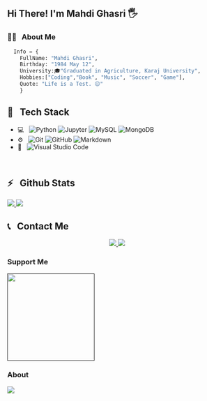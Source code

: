 <h2>Hi There! I'm Mahdi Ghasri 🖐</h2>

<h3>👨‍💻 &nbsp; About Me</h3>

```python
  Info = {
    FullName: "Mahdi Ghasri",
    Birthday: "1984 May 12",
    University:🎓"Graduated in Agriculture, Karaj University",
    Hobbies:["Coding","Book", "Music", "Soccer", "Game"],
    Quote: "Life is a Test. 😉"
    }
  ```

<h2>🔧 &nbsp; Tech Stack</h2>

- 💻 &nbsp;
  ![Python](https://img.shields.io/badge/-Python-333333?style=flat&logo=python)
  ![Jupyter](https://img.shields.io/badge/-Jupyter-333333?style=flat&logo=Jupyter)
  ![MySQL](https://img.shields.io/badge/-SQLServer-333333?style=flat&logo=mysql)
  ![MongoDB](https://img.shields.io/badge/-MongoDB-333333?style=flat&logo=mongodb)
- ⚙️ &nbsp;
  ![Git](https://img.shields.io/badge/-Git-333333?style=flat&logo=git)
  ![GitHub](https://img.shields.io/badge/-GitHub-333333?style=flat&logo=github)
  ![Markdown](https://img.shields.io/badge/-Markdown-333333?style=flat&logo=markdown)
- 🔧 &nbsp;
  ![Visual Studio Code](https://img.shields.io/badge/-Visual%20Studio%20Code-333333?style=flat&logo=visual-studio-code&logoColor=007ACC)
  

<br />

<h2>⚡️ &nbsp; Github Stats</h2>

<a href="https://github.com/Mahdi-Ghasri">
  <img src="https://github-readme-stats.vercel.app/api?username=Mahdi-Ghasri&show_icons=true&theme=radical" />
  <img src="https://github-readme-stats.vercel.app/api/top-langs/?username=Mahdi-Ghasri" />
</a>

<h2>📞 &nbsp; Contact Me </h2>

<p align="center">

  <a href="https://instagram.com/the_king_of_mahdi/">
    <img src="https://img.shields.io/badge/Instagram-@the_king_of_mahdi-red?style=flat&logo=instagram" />
  </a>

  
  <a href="https://t.me/Mahdii_4029/">
    <img src="https://img.shields.io/badge/Telegram-@Mahdi_4029-blue?style=flat&logo=telegram" />
  </a>

  ### Support Me

<a href="">
    <img src="https://cdn.buymeacoffee.com/buttons/v2/default-yellow.png" width="200" />
</a>
</p>


 ### About
<img src="https://github-profile-trophy.vercel.app/?username=Mahdi-Ghasri&theme=dracula" />

